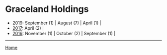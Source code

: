# Graceland Holdings

  * [2019](./graceland-holdings-2019.md): 
      September (1) | 
      August (7) | 
      April (1) | 
  * [2017](./graceland-holdings-2017.md): 
      April (2) | 
  * [2016](./graceland-holdings-2016.md): 
      November (1) | 
      October (2) | 
      September (1) | 

----

[Home](../)
